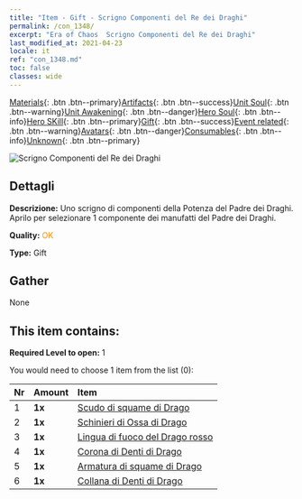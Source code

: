 ```yaml
---
title: "Item - Gift - Scrigno Componenti del Re dei Draghi"
permalink: /con_1348/
excerpt: "Era of Chaos  Scrigno Componenti del Re dei Draghi"
last_modified_at: 2021-04-23
locale: it
ref: "con_1348.md"
toc: false
classes: wide
---
```

 [Materials](/ItemsIT/){: .btn .btn--primary}[Artifacts](/ItemsIT/Artifacts/){: .btn .btn--success}[Unit Soul](/ItemsIT/UnitSoul/){: .btn .btn--warning}[Unit Awakening](/ItemsIT/UnitAwakening/){: .btn .btn--danger}[Hero Soul](/ItemsIT/HeroSoul/){: .btn .btn--info}[Hero SKill](/ItemsIT/HeroSkill/){: .btn .btn--primary}[Gift](/ItemsIT/Gift/){: .btn .btn--success}[Event related](/ItemsIT/Events/){: .btn .btn--warning}[Avatars](/ItemsIT/Avatars/){: .btn .btn--danger}[Consumables](/ItemsIT/Consumables/){: .btn .btn--info}[Unknown](/ItemsIT/Unknown/){: .btn .btn--primary}

 ![Scrigno Componenti del Re dei Draghi](/images/t/i_906025.png)

## Dettagli
 **Descrizione:** Uno scrigno di componenti della Potenza del Padre dei Draghi. Aprilo per selezionare 1 componente dei manufatti del Padre dei Draghi.

 **Quality:** <span style="color: #FF8C00">OK</span>

 **Type:** Gift

## Gather

  None

## This item contains:

 **Required Level to open:** 1

 You would need to choose 1 item from the list (0):

  | Nr | Amount |     Item    |
  |:---|:-------|:------------|
  | 1 |  **1x** | [Scudo di squame di Drago](/ItemsIT/art_144/) |  | 
  | 2 |  **1x** | [Schinieri di Ossa di Drago](/ItemsIT/art_145/) |  | 
  | 3 |  **1x** | [Lingua di fuoco del Drago rosso](/ItemsIT/art_146/) |  | 
  | 4 |  **1x** | [Corona di Denti di Drago](/ItemsIT/art_147/) |  | 
  | 5 |  **1x** | [Armatura di squame di Drago](/ItemsIT/art_148/) |  | 
  | 6 |  **1x** | [Collana di Denti di Drago](/ItemsIT/art_149/) |  | 
